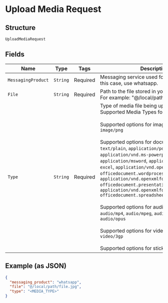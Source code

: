 
# Upload Media Request

## Structure

`UploadMediaRequest`

## Fields

| Name | Type | Tags | Description | Getter | Setter |
|  --- | --- | --- | --- | --- | --- |
| `MessagingProduct` | `String` | Required | Messaging service used for the request. In this case, use whatsapp. | String getMessagingProduct() | setMessagingProduct(String messagingProduct) |
| `File` | `String` | Required | Path to the file stored in your local directory. For example: "@/local/path/file.jpg". | String getFile() | setFile(String file) |
| `Type` | `String` | Required | Type of media file being uploaded. See Supported Media Types for more information.<br><br>Supported options for images are: `image/jpeg`, `image/png`<br><br>Supported options for documents are: `text/plain`, `application/pdf`, `application/vnd.ms-powerpoint`, `application/msword`, `application/vnd.ms-excel`, `application/vnd.openxmlformats-officedocument.wordprocessingml.document`, `application/vnd.openxmlformats-officedocument.presentationml.presentation`, `application/vnd.openxmlformats-officedocument.spreadsheetml.sheet`<br><br>Supported options for audio are: `audio/aac`, `audio/mp4`, `audio/mpeg`, `audio/amr`, `audio/ogg`, `audio/opus`<br><br>Supported options for video are: `video/mp4`, `video/3gp`<br><br>Supported options for stickers are: `image/webp` | String getType() | setType(String type) |

## Example (as JSON)

```json
{
  "messaging_product": "whatsapp",
  "file": "@/local/path/file.jpg",
  "type": "<MEDIA_TYPE>"
}
```

